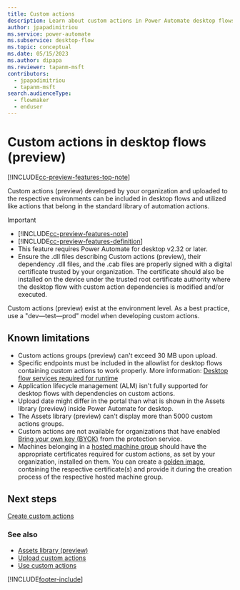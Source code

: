 ```yaml
---
title: Custom actions
description: Learn about custom actions in Power Automate desktop flows.
author: jpapadimitriou
ms.service: power-automate
ms.subservice: desktop-flow
ms.topic: conceptual
ms.date: 05/15/2023
ms.author: dipapa
ms.reviewer: tapanm-msft
contributors:
  - jpapadimitriou
  - tapanm-msft
search.audienceType: 
  - flowmaker
  - enduser
---
```


# Custom actions in desktop flows (preview)

[!INCLUDE[cc-preview-features-top-note](../includes/cc-preview-features-top-note.md)]

Custom actions (preview) developed by your organization and uploaded to the respective environments can be included in desktop flows and utilized like actions that belong in the standard library of automation actions. 

> [!IMPORTANT]
> - [!INCLUDE[cc-preview-features-note](../includes/cc-preview-features-note.md)]
> - [!INCLUDE[cc-preview-features-definition](../includes/cc-preview-features-definition.md)]
> - This feature requires Power Automate for desktop v2.32 or later.
> - Ensure the .dll files describing Custom actions (preview), their dependency .dll files, and the .cab files are properly signed with a digital certificate trusted by your organization. The certificate should also be installed on the device under the trusted root certificate authority where the desktop flow with custom action dependencies is modified and/or executed.

Custom actions (preview) exist at the environment level. As a best practice, use a "dev&mdash;test&mdash;prod" model when developing custom actions.

## Known limitations

- Custom actions groups (preview) can't exceed 30 MB upon upload.
- Specific endpoints must be included in the allowlist for desktop flows containing custom actions to work properly. More information: [Desktop flow services required for runtime](../ip-address-configuration.md#desktop-flows-services-required-for-runtime)
- Application lifecycle management (ALM) isn't fully supported for desktop flows with dependencies on custom actions.
- Upload date might differ in the portal than what is shown in the Assets library (preview) inside Power Automate for desktop.
- The Assets library (preview) can't display more than 5000 custom actions groups.
- Custom actions are not available for organizations that have enabled [Bring your own key (BYOK)](/azure/information-protection/byok-price-restrictions) from the protection service.
- Machines belonging in a [hosted machine group](hosted-machine-groups.md) should have the appropriate certificates required for custom actions, as set by your organization, installed on them. You can create a [golden image](/azure/virtual-desktop/set-up-golden-image), containing the respective certificate(s) and provide it during the creation process of the respective hosted machine group.

## Next steps

[Create custom actions](create-custom-actions.md)

### See also

- [Assets library (preview)](assets-library.md)
- [Upload custom actions](upload-custom-actions.md)
- [Use custom actions](use-custom-actions.md)

[!INCLUDE[footer-include](../includes/footer-banner.md)]
